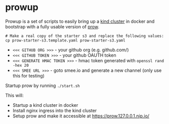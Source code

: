 # prowup

Prowup is a set of scripts to easily bring up a [kind cluster](https://kind.sigs.k8s.io/) in docker and bootstrap with a fully usable version of [prow](https://github.com/kubernetes/test-infra/tree/master/prow).

```
# Make a real copy of the starter s3 and replace the following values:
cp prow-starter-s3.template.yaml prow-starter-s3.yaml
```
* `<<< GITHUB ORG >>>` - your github org (e.g. github.com/<org name here>)
* `<<< GITHUB TOKEN >>>` - your github OAUTH token
* `<<< GENERATE HMAC TOKEN >>>` - hmac token generated with `openssl rand -hex 20`
* `<<< SMEE URL >>>` - goto smee.io and generate a new channel (only use this for testing)

Startup prow by running `./start.sh`

This will:
* Startup a kind cluster in docker
* Install nginx ingress into the kind cluster
* Setup prow and make it accessible at https://prow.127.0.0.1.nip.io/